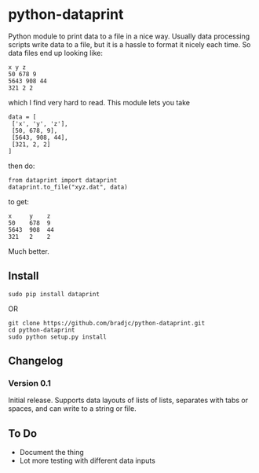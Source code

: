 python-dataprint
================

Python module to print data to a file in a nice way. Usually data processing
scripts write data to a file, but it is a hassle to format it nicely each
time. So data files end up looking like:

    x y z
    50 678 9
    5643 908 44
    321 2 2

which I find very hard to read. This module lets you take

    data = [
     ['x', 'y', 'z'],
     [50, 678, 9],
     [5643, 908, 44],
     [321, 2, 2]
    ]

then do:

    from dataprint import dataprint
    dataprint.to_file("xyz.dat", data)

to get:

	x     y    z
    50    678  9
    5643  908  44
    321   2    2

Much better.


Install
-------

    sudo pip install dataprint

OR

    git clone https://github.com/bradjc/python-dataprint.git
    cd python-dataprint
    sudo python setup.py install


Changelog
---------

### Version 0.1
Initial release. Supports data layouts of lists of lists, separates with tabs
or spaces, and can write to a string or file.

To Do
-----

  - Document the thing
  - Lot more testing with different data inputs


